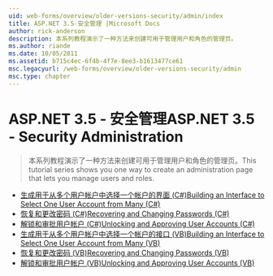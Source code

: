 ```yaml
---
uid: web-forms/overview/older-versions-security/admin/index
title: ASP.NET 3.5-安全管理 |Microsoft Docs
author: rick-anderson
description: 本系列教程演示了一种方法来创建可用于管理用户和角色的管理页。
ms.author: riande
ms.date: 10/05/2011
ms.assetid: b715c4ec-6f4b-4f7e-8ee3-b1613477ce61
msc.legacyurl: /web-forms/overview/older-versions-security/admin
msc.type: chapter
---
```

<a name="aspnet-35---security-administration"></a><span data-ttu-id="4588c-103">ASP.NET 3.5 - 安全管理</span><span class="sxs-lookup"><span data-stu-id="4588c-103">ASP.NET 3.5 - Security Administration</span></span>
====================
> <span data-ttu-id="4588c-104">本系列教程演示了一种方法来创建可用于管理用户和角色的管理页。</span><span class="sxs-lookup"><span data-stu-id="4588c-104">This tutorial series shows you one way to create an administration page that lets you manage users and roles.</span></span>


- [<span data-ttu-id="4588c-105">生成用于从多个用户帐户中选择一个帐户的界面 (C#)</span><span class="sxs-lookup"><span data-stu-id="4588c-105">Building an Interface to Select One User Account from Many (C#)</span></span>](building-an-interface-to-select-one-user-account-from-many-cs.md)
- [<span data-ttu-id="4588c-106">恢复和更改密码 (C#)</span><span class="sxs-lookup"><span data-stu-id="4588c-106">Recovering and Changing Passwords (C#)</span></span>](recovering-and-changing-passwords-cs.md)
- [<span data-ttu-id="4588c-107">解锁和审批用户帐户 (C#)</span><span class="sxs-lookup"><span data-stu-id="4588c-107">Unlocking and Approving User Accounts (C#)</span></span>](unlocking-and-approving-user-accounts-cs.md)
- [<span data-ttu-id="4588c-108">生成用于从多个用户帐户中选择一个帐户的接口 (VB)</span><span class="sxs-lookup"><span data-stu-id="4588c-108">Building an Interface to Select One User Account from Many (VB)</span></span>](building-an-interface-to-select-one-user-account-from-many-vb.md)
- [<span data-ttu-id="4588c-109">恢复和更改密码 (VB)</span><span class="sxs-lookup"><span data-stu-id="4588c-109">Recovering and Changing Passwords (VB)</span></span>](recovering-and-changing-passwords-vb.md)
- [<span data-ttu-id="4588c-110">解锁和审批用户帐户 (VB)</span><span class="sxs-lookup"><span data-stu-id="4588c-110">Unlocking and Approving User Accounts (VB)</span></span>](unlocking-and-approving-user-accounts-vb.md)
